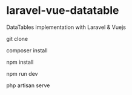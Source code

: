 # laravel-vue-datatable
DataTables implementation with Laravel &amp; Vuejs

git clone

composer install

npm install

npm run dev

php artisan serve
